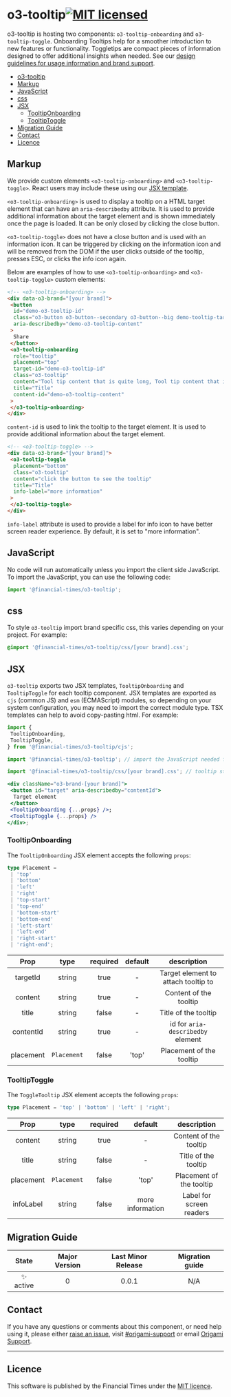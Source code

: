 # o3-tooltip[![MIT licensed](https://img.shields.io/badge/license-MIT-blue.svg)](#licence)

o3-tooltip is hosting two components: `o3-tooltip-onboarding` and `o3-tooltip-toggle`. Onboarding Tooltips help for a smoother introduction to new features or functionality. Toggletips are compact pieces of information designed to offer additional insights when needed. See our [design guidelines for usage information and brand support](https://origami-for-everyone.ft.com).

- [o3-tooltip](#o3-tooltip)
- [Markup](#markup)
- [JavaScript](#javascript)
- [css](#css)
- [JSX](#jsx)
  - [TooltipOnboarding](#tooltiponboarding)
  - [TooltipToggle](#tooltiptoggle)
- [Migration Guide](#migration-guide)
- [Contact](#contact)
- [Licence](#licence)

## Markup

We provide custom elements `<o3-tooltip-onboarding>` and `<o3-tooltip-toggle>`. React users may include these using our [JSX template](#jsx).

`<o3-tooltip-onboarding>` is used to display a tooltip on a HTML target element that can have an `aria-describedby` attribute. It is used to provide additional information about the target element and is shown immediately once the page is loaded. It can be only closed by clicking the close button.

`<o3-tooltip-toggle>` does not have a close button and is used with an information icon. It can be triggered by clicking on the information icon and will be removed from the DOM if the user clicks outside of the tooltip, presses ESC, or clicks the info icon again.

Below are examples of how to use `<o3-tooltip-onboarding>` and `<o3-tooltip-toggle>` custom elements:

```html
<!-- <o3-tooltip-onboarding> -->
<div data-o3-brand="[your brand]">
 <button
  id="demo-o3-tooltip-id"
  class="o3-button o3-button--secondary o3-button--big demo-tooltip-target"
  aria-describedby="demo-o3-tooltip-content"
 >
  Share
 </button>
 <o3-tooltip-onboarding
  role="tooltip"
  placement="top"
  target-id="demo-o3-tooltip-id"
  class="o3-tooltip"
  content="Tool tip content that is quite long, Tool tip content that is quite long, Tool tip content that is quite long"
  title="Title"
  content-id="demo-o3-tooltip-content"
 >
 </o3-tooltip-onboarding>
</div>
```

`content-id` is used to link the tooltip to the target element. It is used to provide additional information about the target element.

```html
<!-- <o3-tooltip-toggle> -->
<div data-o3-brand="[your brand]">
 <o3-tooltip-toggle
  placement="bottom"
  class="o3-tooltip"
  content="click the button to see the tooltip"
  title="Title"
  info-label="more information"
 >
 </o3-tooltip-toggle> 
</div>
```

`info-label` attribute is used to provide a label for info icon to have better screen reader experience. By default, it is set to "more information".

## JavaScript

No code will run automatically unless you import the client side JavaScript. To import the JavaScript, you can use the following code:

```javascript
import '@financial-times/o3-tooltip';
```

## css

To style `o3-tooltip` import brand specific css, this varies depending on your project. For example:

```scss
@import '@financial-times/o3-tooltip/css/[your brand].css';
```

## JSX

`o3-tooltip` exports two JSX templates, `TooltipOnboarding` and `TooltipToggle` for each tooltip component. JSX templates are exported as `cjs` (common JS) and `esm` (ECMAScript) modules, so depending on your system configuration, you may need to import the correct module type. TSX templates can help to avoid copy-pasting html. For example:

```jsx
import {
 TooltipOnboarding,
 TooltipToggle,
} from '@financial-times/o3-tooltip/cjs';

import '@financial-times/o3-tooltip'; // import the JavaScript needed for custom elements on client side

import '@finacial-times/o3-tooltip/css/[your brand].css'; // tooltip styling

<div className="o3-brand-[your brand]">
 <button id="target" aria-describedby="contentId">
  Target element
 </button>
 <TooltipOnboarding {...props} />;
 <TooltipToggle {...props} />
</div>;
```

### TooltipOnboarding

The `TooltipOnboarding` JSX element accepts the following `props`:

```ts
type Placement =
 | 'top'
 | 'bottom'
 | 'left'
 | 'right'
 | 'top-start'
 | 'top-end'
 | 'bottom-start'
 | 'bottom-end'
 | 'left-start'
 | 'left-end'
 | 'right-start'
 | 'right-end';
```

|   Prop    |    type     | required | default |             description             |
| :-------: | :---------: | :------: | :-----: | :---------------------------------: |
| targetId  |   string    |   true   |    -    | Target element to attach tooltip to |
|  content  |   string    |   true   |    -    |       Content of the tooltip        |
|   title   |   string    |  false   |    -    |        Title of the tooltip         |
| contentId |   string    |   true   |    -    |  id for `aria-describedby` element  |
| placement | `Placement` |  false   |  'top'  |      Placement of the tooltip       |

### TooltipToggle

The `ToggleTooltip` JSX element accepts the following `props`:

```ts
type Placement = 'top' | 'bottom' | 'left' | 'right';
```

|   Prop    |    type     | required |      default       |       description        |
| :-------: | :---------: | :------: | :----------------: | :----------------------: |
|  content  |   string    |   true   |         -          |  Content of the tooltip  |
|   title   |   string    |  false   |         -          |   Title of the tooltip   |
| placement | `Placement` |  false   |       'top'        | Placement of the tooltip |
| infoLabel |   string    |   false   | more information | Label for screen readers |

## Migration Guide

|   State   | Major Version | Last Minor Release | Migration guide |
| :-------: | :-----------: | :----------------: | :-------------: |
| ✨ active |       0       |       0.0.1        |       N/A       |

## Contact

If you have any questions or comments about this component, or need help using it, please either [raise an issue](https://github.com/Financial-Times/o3-tooltip/issues), visit [#origami-support](https://financialtimes.slack.com/messages/origami-support/) or email [Origami Support](mailto:origami-support@ft.com).

---

## Licence

This software is published by the Financial Times under the [MIT licence](http://opensource.org/licenses/MIT).
